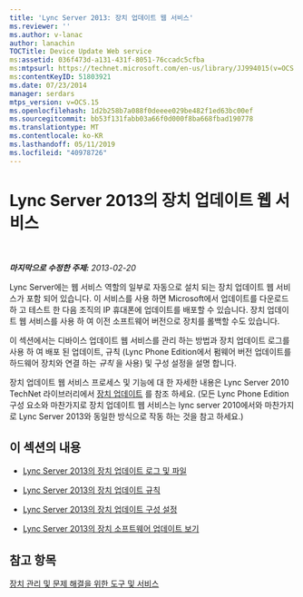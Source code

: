 ```yaml
---
title: 'Lync Server 2013: 장치 업데이트 웹 서비스'
ms.reviewer: ''
ms.author: v-lanac
author: lanachin
TOCTitle: Device Update Web service
ms:assetid: 036f473d-a131-431f-8051-76ccadc5cfba
ms:mtpsurl: https://technet.microsoft.com/en-us/library/JJ994015(v=OCS.15)
ms:contentKeyID: 51803921
ms.date: 07/23/2014
manager: serdars
mtps_version: v=OCS.15
ms.openlocfilehash: 1d2b258b7a088f0deeee029be482f1ed63bc00ef
ms.sourcegitcommit: bb53f131fabb03a66f0d000f8ba668fbad190778
ms.translationtype: MT
ms.contentlocale: ko-KR
ms.lasthandoff: 05/11/2019
ms.locfileid: "40978726"
---
```

<div data-xmlns="http://www.w3.org/1999/xhtml">

<div class="topic" data-xmlns="http://www.w3.org/1999/xhtml" data-msxsl="urn:schemas-microsoft-com:xslt" data-cs="http://msdn.microsoft.com/en-us/">

<div data-asp="http://msdn2.microsoft.com/asp">

# <a name="device-update-web-service-in-lync-server-2013"></a>Lync Server 2013의 장치 업데이트 웹 서비스

</div>

<div id="mainSection">

<div id="mainBody">

<span> </span>

_**마지막으로 수정한 주제:** 2013-02-20_

Lync Server에는 웹 서비스 역할의 일부로 자동으로 설치 되는 장치 업데이트 웹 서비스가 포함 되어 있습니다. 이 서비스를 사용 하면 Microsoft에서 업데이트를 다운로드 하 고 테스트 한 다음 조직의 IP 휴대폰에 업데이트를 배포할 수 있습니다. 장치 업데이트 웹 서비스를 사용 하 여 이전 소프트웨어 버전으로 장치를 롤백할 수도 있습니다.

이 섹션에서는 디바이스 업데이트 웹 서비스를 관리 하는 방법과 장치 업데이트 로그를 사용 하 여 배포 된 업데이트, 규칙 (Lync Phone Edition에서 펌웨어 버전 업데이트를 하드웨어 장치와 연결 하는 *규칙* 을 사용) 및 구성 설정을 설명 합니다.

장치 업데이트 웹 서비스 프로세스 및 기능에 대 한 자세한 내용은 Lync Server 2010 TechNet 라이브러리에서 [장치 업데이트](http://technet.microsoft.com/en-us/library/gg412864\(v=ocs.14\).aspx) 를 참조 하세요. (모든 Lync Phone Edition 구성 요소와 마찬가지로 장치 업데이트 웹 서비스는 lync server 2010에서와 마찬가지로 Lync Server 2013와 동일한 방식으로 작동 하는 것을 참고 하세요.)

<div>

## <a name="in-this-section"></a>이 섹션의 내용

  - [Lync Server 2013의 장치 업데이트 로그 및 파일](lync-server-2013-device-update-logs-and-files.md)

  - [Lync Server 2013의 장치 업데이트 규칙](lync-server-2013-device-update-rules.md)

  - [Lync Server 2013의 장치 업데이트 구성 설정](lync-server-2013-device-update-configuration-settings.md)

  - [Lync Server 2013의 장치 소프트웨어 업데이트 보기](lync-server-2013-view-software-updates-for-devices-in-your-organization.md)

</div>

<div>

## <a name="see-also"></a>참고 항목


[장치 관리 및 문제 해결을 위한 도구 및 서비스](http://technet.microsoft.com/en-us/library/gg425800\(v=ocs.14\).aspx)  
  

</div>

</div>

<span> </span>

</div>

</div>

</div>

